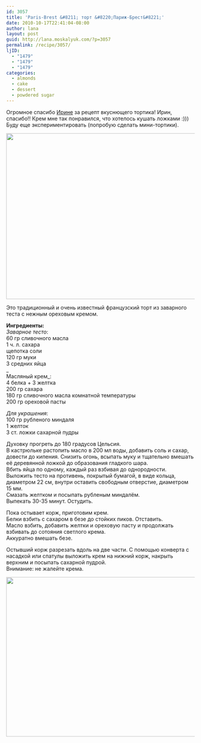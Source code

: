 ```yaml
---
id: 3057
title: 'Paris-Brest &#8211; торт &#8220;Париж-Брест&#8221;'
date: 2010-10-17T22:41:04-08:00
author: lana
layout: post
guid: http://lana.moskalyuk.com/?p=3057
permalink: /recipe/3057/
ljID:
  - "1479"
  - "1479"
  - "1479"
categories:
  - almonds
  - cake
  - dessert
  - powdered sugar
---
```

Огромное спасибо [Ирине](http://irenka2501.livejournal.com/102938.html) за рецепт вкуснющего тортика! Ирин, спасибо!! Крем мне так понравился, что хотелось кушать ложками :))) Буду еще экспериментировать (попробую сделать мини-тортики).

<img loading="lazy" class="alignnone" title="Paris-Brest" src="http://farm5.static.flickr.com/4086/5092627188_4eb21c8684_z.jpg" alt="" width="640" height="444" /> 

Это традиционный и очень известный французский торт из заварного теста с нежным ореховым кремом.

**Ингредиенты:**  
_Заварное тесто_:  
60 гр сливочного масла  
1 ч. л. сахара  
щепотка соли  
120 гр муки  
3 средних яйца  
_  
Масляный крем_:  
4 белка + 3 желтка  
200 гр сахара  
180 гр сливочного масла комнатной температуры  
200 гр ореховой пасты

_Для украшения_:  
100 гр рубленого миндаля  
1 желток  
3 ст. ложки сахарной пудры

Духовку прогреть до 180 градусов Цельсия.  
В кастрюльке растопить масло в 200 мл воды, добавить соль и сахар, довести до кипения. Снизить огонь, всыпать муку и тщательно вмешать её деревянной ложкой до образования гладкого шара.  
Вбить яйца по одному, каждый раз взбивая до однородности.  
Выложить тесто на противень, покрытый бумагой, в виде кольца, диаметром 22 см, внутри оставить свободным отверстие, диаметром 15 мм.  
Смазать желтком и посыпать рубленым миндалём.  
Выпекать 30-35 минут. Остудить.

Пока остывает корж, приготовим крем.  
Белки взбить с сахаром в безе до стойких пиков. Отставить.  
Масло взбить, добавить желтки и ореховую пасту и продолжать взбивать до сотояния светлого крема.  
Аккуратно вмешать безе.

Остывший корж разрезать вдоль на две части. С помощью конверта с насадкой или спатулы выложить крем на нижний корж, накрыть верхним и посыпать сахарной пудрой.  
Внимание: не жалейте крема.

<img loading="lazy" class="alignnone" title="Paris-Brest" src="http://farm5.static.flickr.com/4083/5092033735_4b08c30e6f_z.jpg" alt="" width="640" height="427" />
